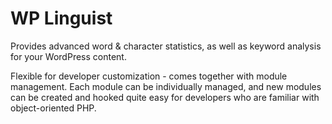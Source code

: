 WP Linguist
===========

Provides advanced word &amp; character statistics, as well as keyword analysis for your WordPress content.

Flexible for developer customization - comes together with module management. Each module can be individually managed, and new modules can be created and hooked quite easy for developers who are familiar with object-oriented PHP.